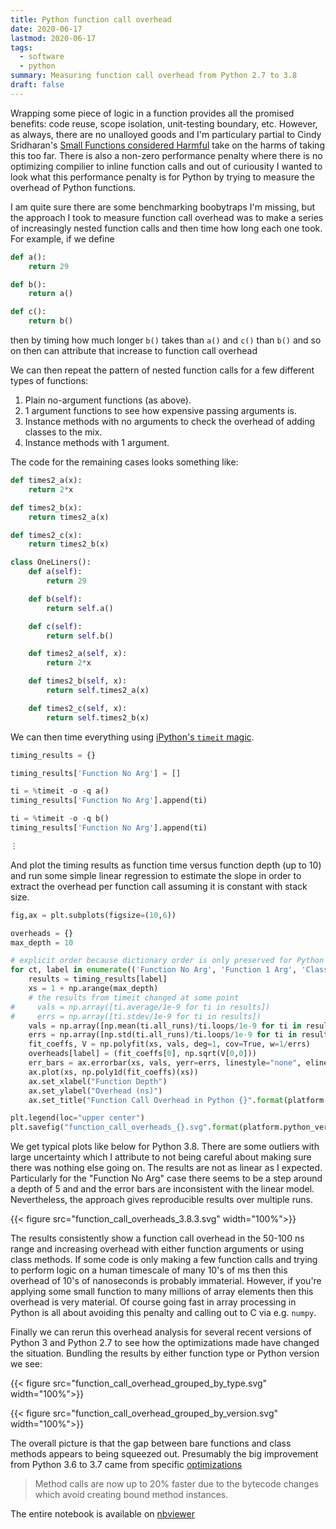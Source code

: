 ```yaml
---
title: Python function call overhead
date: 2020-06-17
lastmod: 2020-06-17
tags:
  - software
  - python
summary: Measuring function call overhead from Python 2.7 to 3.8
draft: false
---
```


Wrapping some piece of logic in a function provides all the promised benefits: code reuse, scope isolation, unit-testing boundary, etc. However, as always, there are no unalloyed goods and I'm particulary partial to Cindy Sridharan's [Small Functions considered Harmful](https://medium.com/@copyconstruct/small-functions-considered-harmful-91035d316c29) take on the harms of taking this too far. There is also a non-zero performance penalty where there is no optimizing compilier to inline function calls and out of curiousity I wanted to look what this performance penalty is for Python by trying to measure the overhead of Python functions.

I am quite sure there are some benchmarking boobytraps I'm missing, but the approach I took to measure function call overhead was to make a series of increasingly nested function calls and then time how long each one took. For example, if we define

```python
def a():
    return 29

def b():
    return a()

def c():
    return b()
```

then by timing how much longer `b()` takes than `a()` and `c()` than `b()` and so on then can attribute that increase to function call overhead

We can then repeat the pattern of nested function calls for a few different types of functions:
1. Plain no-argument functions (as above).
2. 1 argument functions to see how expensive passing arguments is.
3. Instance methods with no arguments to check the overhead of adding classes to the mix.
4. Instance methods with 1 argument.

The code for the remaining cases looks something like:

```python
def times2_a(x):
    return 2*x

def times2_b(x):
    return times2_a(x)

def times2_c(x):
    return times2_b(x)

class OneLiners():
    def a(self):
        return 29

    def b(self):
        return self.a()

    def c(self):
        return self.b()

    def times2_a(self, x):
        return 2*x

    def times2_b(self, x):
        return self.times2_a(x)

    def times2_c(self, x):
        return self.times2_b(x)
```

We can then time everything using [iPython's `timeit` magic](https://ipython.readthedocs.io/en/stable/interactive/magics.html#magic-timeit).

```python
timing_results = {}

timing_results['Function No Arg'] = []

ti = %timeit -o -q a()
timing_results['Function No Arg'].append(ti)

ti = %timeit -o -q b()
timing_results['Function No Arg'].append(ti)

⋮
```

And plot the timing results as function time versus function depth (up to 10) and run some simple linear regression to estimate the slope in order to extract the overhead per function call assuming it is constant with stack size.

```python
fig,ax = plt.subplots(figsize=(10,6))

overheads = {}
max_depth = 10

# explicit order because dictionary order is only preserved for Python 3.6+
for ct, label in enumerate(('Function No Arg', 'Function 1 Arg', 'Class Method No Arg', 'Class Method 1 Arg')):
    results = timing_results[label]
    xs = 1 + np.arange(max_depth)
    # the results from timeit changed at some point
#     vals = np.array([ti.average/1e-9 for ti in results])
#     errs = np.array([ti.stdev/1e-9 for ti in results])
    vals = np.array([np.mean(ti.all_runs)/ti.loops/1e-9 for ti in results])
    errs = np.array([np.std(ti.all_runs)/ti.loops/1e-9 for ti in results])
    fit_coeffs, V = np.polyfit(xs, vals, deg=1, cov=True, w=1/errs)
    overheads[label] = (fit_coeffs[0], np.sqrt(V[0,0]))
    err_bars = ax.errorbar(xs, vals, yerr=errs, linestyle="none", elinewidth=3, marker=".", label=label+" | {:.0f} +- {:.0f} ns".format(overheads[label][0],overheads[label][1]), color="C{}".format(ct))
    ax.plot(xs, np.poly1d(fit_coeffs)(xs))
    ax.set_xlabel("Function Depth")
    ax.set_ylabel("Overhead (ns)")
    ax.set_title("Function Call Overhead in Python {}".format(platform.python_version()))

plt.legend(loc="upper center")
plt.savefig("function_call_overheads_{}.svg".format(platform.python_version()))
```

We get typical plots like below for Python 3.8. There are some outliers with large uncertainty which I attribute to not being careful about making sure there was nothing else going on. The results are not as linear as I expected. Particularly for the "Function No Arg" case there seems to be a step around a depth of 5 and and the error bars are inconsistent with the linear model. Nevertheless, the approach gives reproducible results over multiple runs.

{{< figure src="function_call_overheads_3.8.3.svg" width="100%">}}

The results consistently show a function call overhead in the 50-100 ns range and increasing overhead with either function arguments or using class methods. If some code is only making a few function calls and trying to perform logic on a human timescale of many 10's of ms then this overhead of 10's of nanoseconds is probably immaterial. However, if you're applying some small function to many millions of array elements then this overhead is very material. Of course going fast in array processing in Python is all about avoiding this penalty and calling out to C via e.g. `numpy`.

Finally we can rerun this overhead analysis for several recent versions of Python 3 and Python 2.7 to see how the optimizations made have changed the situation. Bundling the results by either function type or Python version we see:

{{< figure src="function_call_overhead_grouped_by_type.svg" width="100%">}}

{{< figure src="function_call_overhead_grouped_by_version.svg" width="100%">}}

The overall picture is that the gap between bare functions and class methods appears to being squeezed out. Presumably the big improvement from Python 3.6 to 3.7 came from specific [optimizations](https://docs.python.org/3/whatsnew/3.7.html#optimizations)

> Method calls are now up to 20% faster due to the bytecode changes which avoid creating bound method instances.

The entire notebook is available on [nbviewer](https://nbviewer.jupyter.org/gist/caryan/4a2c94a62e9da5b18eaed62fb637fc4a)
